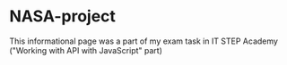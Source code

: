 # NASA-project
This informational page was a part of my exam task in IT STEP Academy ("Working with API with JavaScript" part)
